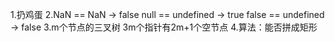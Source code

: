 1.扔鸡蛋
2.NaN == NaN   -> false
  null == undefined  -> true
  false == undefined -> false
3.m个节点的三叉树 3m个指针有2m+1个空节点
4.算法：能否拼成矩形